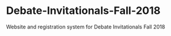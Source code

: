 # Debate-Invitationals-Fall-2018
Website and registration system for Debate Invitationals Fall 2018
